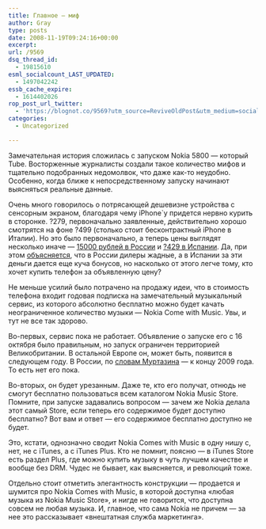 ```yaml
---
title: Главное — миф
author: Gray
type: posts
date: 2008-11-19T09:24:16+00:00
excerpt:
url: /9569
dsq_thread_id:
  - 19815610
esml_socialcount_LAST_UPDATED:
  - 1497042242
essb_cache_expire:
  - 1614402026
rop_post_url_twitter:
  - 'https://blognot.co/9569?utm_source=ReviveOldPost&utm_medium=social&utm_campaign=ReviveOldPost'
categories:
  - Uncategorized

---
```








Замечательная история сложилась с запуском Nokia 5800 &#8212; который Tube. Восторженные журналисты создали такое количество мифов и тщательно подобранных недомолвок, что даже как-то неудобно. Особенно, когда ближе к непосредственному запуску начинают выясняться реальные данные.

Очень много говорилось о потрясающей дешевизне устройства с сенсорным экраном, благодаря чему iPhone\`у придется нервно курить в сторонке. ?279, первоначально заявленные, действительно хорошо смотрятся на фоне ?499 (столько стоит бесконтрактный iPhone в Италии). Но это было первоначально, а теперь цены выглядят несколько иначе &#8212; <a href="http://mobiguru.ru/news/art/4834.html" target="_blank">15000 рублей в России</a> и <a href="http://www.engadget.com/2008/11/14/nokia-5800-xpressmusic-now-listed-at-429-for-spain-up-from-27/" target="_blank">?429 в Испании</a>. Да, при этом <a href="http://eldarmurtazin.livejournal.com/221020.html" target="_blank">объясняется</a>, что в России дилеры жадные, а в Испании за эти деньги дается еще куча бонусов, но насколько от этого легче тому, кто хочет купить телефон за объявленную цену?

Не меньше усилий было потрачено на продажу идеи, что в стоимость телефона входит годовая подписка на замечательный музыкальный сервис, из которого абсолютно бесплатно можно будет качать неограниченное количество музыки &#8212; Nokia Come with Music. Увы, и тут не все так здорово.

Во-первых, сервис пока не работает. Объявление о запуске его с 16 октября было правильным, но запуск ограничен территорией Великобритании. В остальной Европе он, может быть, появится в следующем году. В России, по <a href="http://eldarmurtazin.livejournal.com/221020.html?thread=4981084#t4981084" target="_blank">словам Муртазина</a> &#8212; к концу 2009 года. То есть нет его пока.

Во-вторых, он будет урезанным. Даже те, кто его получат, отнюдь не смогут бесплатно пользоваться всем каталогом Nokia Music Store. Помните, при запуске задавались вопросом &#8212; зачем же Nokia делала этот самый Store, если теперь его содержимое будет доступно бесплатно? Вот вам и ответ &#8212; его содержимое бесплатно доступно не будет.

Это, кстати, однозначно сводит Nokia Comes with Music в одну нишу с, нет, не с iTunes, а с iTunes Plus. Кто не помнит, поясню &#8212; в iTunes Store есть раздел Plus, где можно купить музыку в чуть лучшем качестве и вообще без DRM. Чудес не бывает, как выясняется, и революций тоже.

Отдельно стоит отметить элегантность конструкции &#8212; продается и шумится про Nokia Comes with Music, в которой доступна &#171;любая музыка из Nokia Music Store&#187;, и нигде не говорится, что доступна совсем не любая музыка. И, главное, что сама Nokia не причем &#8212; за нее это рассказывает &#171;внештатная служба маркетинга&#187;.